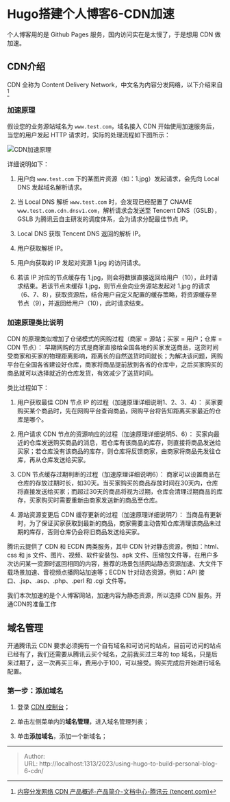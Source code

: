 # Hugo搭建个人博客6-CDN加速


个人博客用的是 Github Pages 服务，国内访问实在是太慢了，于是想用 CDN 做加速。

## CDN介绍

CDN 全称为 Content Delivery Network，中文名为内容分发网络，以下介绍来自[^1]

[^1]:[内容分发网络 CDN 产品概述-产品简介-文档中心-腾讯云 (tencent.com)](https://cloud.tencent.com/document/product/228/2939)

### 加速原理

假设您的业务源站域名为 `www.test.com`，域名接入 CDN 开始使用加速服务后，当您的用户发起 HTTP 请求时，实际的处理流程如下图所示：

![CDN加速原理](https://qcloudimg.tencent-cloud.cn/image/document/9a8c5981e10ba9f5fa35378ecd00f22b.png)

详细说明如下：

1. 用户向 `www.test.com` 下的某图片资源（如：1.jpg）发起请求，会先向 Local DNS 发起域名解析请求。

2. 当 Local DNS 解析 `www.test.com` 时，会发现已经配置了 CNAME `www.test.com.cdn.dnsv1.com`，解析请求会发送至 Tencent DNS（GSLB），GSLB 为腾讯云自主研发的调度体系，会为请求分配最佳节点 IP。

3. Local DNS 获取 Tencent DNS 返回的解析 IP。

4. 用户获取解析 IP。

5. 用户向获取的 IP 发起对资源 1.jpg 的访问请求。

6. 若该 IP 对应的节点缓存有 1.jpg，则会将数据直接返回给用户（10），此时请求结束。若该节点未缓存 1.jpg，则节点会向业务源站发起对 1.jpg 的请求（6、7、8），获取资源后，结合用户自定义配置的缓存策略，将资源缓存至节点（9），并返回给用户（10），此时请求结束。

### 加速原理类比说明

CDN 的原理类似增加了仓储模式的网购过程（商家 = 源站；买家 = 用户；仓库 = CDN 节点）： 早期网购的方式是商家直接给全国各地的买家发送商品，送货时间受商家和买家的物理距离影响，距离长的自然送货时间就长；为解决该问题，网购平台在全国各省建设好仓库，商家将商品提前放到各省的仓库中，之后买家购买的商品就可以选择就近的仓库发货，有效减少了送货时间。

类比过程如下：

1. 用户获取最佳 CDN 节点 IP 的过程（加速原理详细说明1、2、3、4）： 买家要购买某个商品时，先在网购平台查询商品，网购平台将告知距离买家最近的仓库是哪个。

2. 用户请求 CDN 节点的资源响应的过程（加速原理详细说明5、6）： 买家向最近的仓库发送购买商品的消息，若仓库有该商品的库存，则直接将商品发送给买家；若仓库没有该商品的库存，则仓库将反馈商家，由商家将商品先发往仓库，再从仓库发送给买家。

3. CDN 节点缓存过期判断的过程（加速原理详细说明6）： 商家可以设置商品在仓库的存放过期时长，如30天。当买家购买的商品存放时间在30天内，仓库将直接发送给买家；而超过30天的商品将视为过期，仓库会清理过期商品的库存，买家购买时需要重新由商家发送新的商品至仓库。

4. 源站资源变更后 CDN 缓存更新的过程（加速原理详细说明7）： 当商品有更新时，为了保证买家获取到最新的商品，商家需要主动告知仓库清理该商品未过期的库存，否则仓库仍会将旧商品发送给买家。

腾讯云提供了 CDN 和 ECDN 两类服务，其中 CDN 针对静态资源，例如：html、css 和 js 文件、图片、视频、软件安装包、apk 文件、压缩包文件等，在用户多次访问某一资源时返回相同的内容，推荐的场景包括网站静态资源加速、大文件下载场景加速、音视频点播网站加速等；ECDN 针对动态资源，例如：API 接口、.jsp、.asp、.php、.perl 和 .cgi 文件等。

我们本次加速的是个人博客网站，加速内容为静态资源，所以选择 CDN 服务。开通CDN的准备工作

## 域名管理

开通腾讯云 CDN 要求必须拥有一个自有域名和可访问的站点，目前可访问的站点已经有了，我们还需要从腾讯云买个域名，之前我买过三年的 top 域名，只是后来过期了，这一次再买三年，费用小于100，可以接受。购买完成后开始进行域名配置。

### 第一步：添加域名

1. 登录 [CDN 控制台](https://console.cloud.tencent.com/cdn)；

2. 单击左侧菜单内的**域名管理**，进入域名管理列表；

3. 单击**添加域名**，添加一个新域名；





---

> Author:   
> URL: http://localhost:1313/2023/using-hugo-to-build-personal-blog-6-cdn/  

